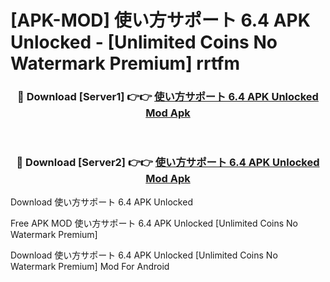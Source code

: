 # [APK-MOD] 使い方サポート 6.4 APK Unlocked - [Unlimited Coins No Watermark Premium] rrtfm



<div align="center">
<h3>🔴 Download [Server1] 👉👉 <a href="https://momento.my/?title=使い方サポート_6.4_APK_Unlocked">使い方サポート 6.4 APK Unlocked Mod Apk</a></h3><br>

<h3>🔴 Download [Server2] 👉👉 <a href="https://momento.my/?title=使い方サポート_6.4_APK_Unlocked">使い方サポート 6.4 APK Unlocked Mod Apk</a></h3>
</div>



Download 使い方サポート 6.4 APK Unlocked 

Free APK MOD 使い方サポート 6.4 APK Unlocked [Unlimited Coins No Watermark Premium]

Download 使い方サポート 6.4 APK Unlocked [Unlimited Coins No Watermark Premium] Mod For Android
